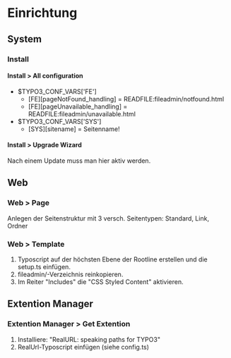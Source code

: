 # Einrichtung

## System

### Install

#### Install > All configuration
* $TYPO3_CONF_VARS['FE']
  * [FE][pageNotFound_handling] = READFILE:fileadmin/notfound.html
  * [FE][pageUnavailable_handling] = READFILE:fileadmin/unavailable.html
* $TYPO3_CONF_VARS['SYS']
  * [SYS][sitename] = Seitenname!

#### Install > Upgrade Wizard
Nach einem Update muss man hier aktiv werden.


## Web

### Web > Page
Anlegen der Seitenstruktur mit 3 versch. Seitentypen: Standard, Link, Ordner


### Web > Template
1. Typoscript auf der höchsten Ebene der Rootline erstellen und die setup.ts einfügen.
2. fileadmin/-Verzeichnis reinkopieren.
3. Im Reiter "Includes" die "CSS Styled Content" aktivieren.

## Extention Manager

### Extention Manager > Get Extention
1. Installiere: "RealURL: speaking paths for TYPO3"
2. RealUrl-Typoscript einfügen (siehe config.ts)



